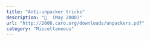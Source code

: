 ```yaml
---
title: "Anti-unpacker tricks"
description: "📓  (May 2008)"
url: "http://2008.caro.org/downloads/unpackers.pdf"
category: "Miscellaneous"
---
```

